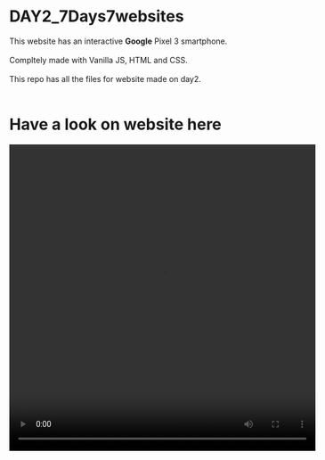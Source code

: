 # DAY2_7Days7websites

This website has an interactive <b>Google</b> Pixel 3 smartphone.<br><br>
Compltely made with Vanilla JS, HTML and CSS.<br><br>
This repo has all the files for website made on day2.<br><br>
# Have a look on website here

 <video width="550" height="550" controls>
  <source src="https://github.com/rishabhm74/DAY2_7Days7websites/blob/master/day2_3.mkv" type="video/mp4">
</video> 
